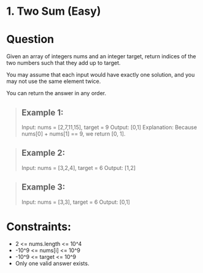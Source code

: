 # 1. Two Sum (Easy)

# Question
Given an array of integers nums and an integer target, return indices of the two numbers such that they add up to target.

You may assume that each input would have exactly one solution, and you may not use the same element twice.

You can return the answer in any order.


> ## Example 1:
> Input: nums = [2,7,11,15], target = 9
> Output: [0,1]
> Explanation: Because nums[0] + nums[1] == 9, we return [0, 1].

> ## Example 2:
> Input: nums = [3,2,4], target = 6
> Output: [1,2]

> ## Example 3:
> Input: nums = [3,3], target = 6
> Output: [0,1]
 
# Constraints:
- 2 <= nums.length <= 10^4
- -10^9 <= nums[i] <= 10^9
- -10^9 <= target <= 10^9
- Only one valid answer exists.
